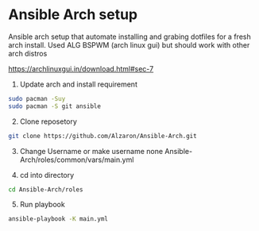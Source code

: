 
# Ansible Arch setup
Ansible arch setup that automate installing and grabing dotfiles for a fresh arch install.
Used ALG BSPWM (arch linux gui) but should work with other arch distros

https://archlinuxgui.in/download.html#sec-7

1. Update arch and install requirement
```sh
sudo pacman -Suy
sudo pacman -S git ansible
```
2. Clone reposetory
```sh
git clone https://github.com/Alzaron/Ansible-Arch.git
```
3. Change Username or make username none Ansible-Arch/roles/common/vars/main.yml 

4. cd into directory
```sh
cd Ansible-Arch/roles
```
5. Run playbook
```sh
ansible-playbook -K main.yml
```
